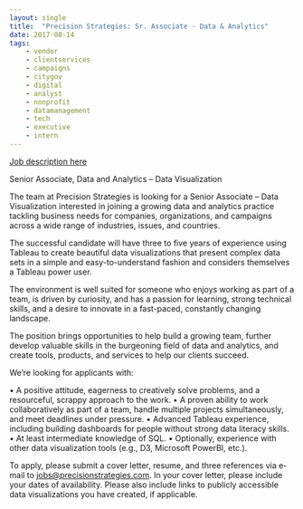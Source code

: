 ```yaml
---
layout: single
title:  "Precision Strategies: Sr. Associate - Data & Analytics"
date: 2017-08-14
tags: 
    - vendor
    - clientservices
    - campaigns
    - citygov
    - digital
    - analyst
    - nonprofit
    - datamanagement
    - tech
    - executive
    - intern
---
```


[Job description here](http://www.precisionstrategies.com/jobs/senior-associate-data-analytics-data-visualization/)

Senior Associate, Data and Analytics – Data Visualization

The team at Precision Strategies is looking for a Senior Associate – Data Visualization interested in joining a growing data and analytics practice tackling business needs for companies, organizations, and campaigns across a wide range of industries, issues, and countries.

The successful candidate will have three to five years of experience using Tableau to create beautiful data visualizations that present complex data sets in a simple and easy-to-understand fashion and considers themselves a Tableau power user.

The environment is well suited for someone who enjoys working as part of a team, is driven by curiosity, and has a passion for learning, strong technical skills, and a desire to innovate in a fast-paced, constantly changing landscape.

The position brings opportunities to help build a growing team, further develop valuable skills in the burgeoning field of data and analytics, and create tools, products, and services to help our clients succeed.

We’re looking for applicants with:

• A positive attitude, eagerness to creatively solve problems, and a resourceful, scrappy approach to the work.
• A proven ability to work collaboratively as part of a team, handle multiple projects simultaneously, and meet deadlines under pressure.
• Advanced Tableau experience, including building dashboards for people without strong data literacy skills.
• At least intermediate knowledge of SQL.
• Optionally, experience with other data visualization tools (e.g., D3, Microsoft PowerBI, etc.).

To apply, please submit a cover letter, resume, and three references via e-mail to jobs@precisionstrategies.com.  In your cover letter, please include your dates of availability.  Please also include links to publicly accessible data visualizations you have created, if applicable.
